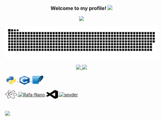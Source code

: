 <h3 align="center">
  Welcome to my profile!
    <img src="https://media.giphy.com/media/hvRJCLFzcasrR4ia7z/giphy.gif" width="28">
</h3>

<p align="center">
    <a href="https://github.com/ruymhdi/readme-typing-svg">
        <img
                src="https://readme-typing-svg.herokuapp.com?font=Jetbrainsmono&color=%2336BCF7&size=35&center=true&vCenter=true&lines=Python+Developer&center=true&width=580&height=45"></a>
</p>


![snake gif](https://github.com/ruymhdi/ruymhdi/blob/output/github-contribution-grid-snake.svg)


<div align="center">
  <a href="https://github.com/ruymhdi">
  <img height="180em" src="https://github-readme-stats.vercel.app/api?username=ruymhdi&show_icons=true&theme=dracula&include_all_commits=true&count_private=true"/>
  <img height="180em" src="https://github-readme-stats.vercel.app/api/top-langs/?username=ruymhdi&layout=compact&langs_count=7&theme=dracula"/>
</div>

<div style="display: inline_block"><br>
  <img align="center" alt="Rafa-Python" height="30" width="40" src="https://raw.githubusercontent.com/devicons/devicon/master/icons/python/python-original.svg">
  <img align="center" alt="Rafa-C" height="30" width="40" src="https://raw.githubusercontent.com/devicons/devicon/master/icons/c/c-original.svg">
  <img align="center" alt="Rafa-Sqlite" height="30" width="40" src="https://raw.githubusercontent.com/devicons/devicon/master/icons/sqlite/sqlite-original.svg">
</div>

  
<div style="display: inline_block"><br>
  <img align="center" alt="Rafa-Atom" height="30" width="40" src="https://raw.githubusercontent.com/devicons/devicon/master/icons/atom/atom-original.svg">
  <img align="center" alt="Rafa-Nano" height="30" width="40" src="https://upload.wikimedia.org/wikipedia/commons/thumb/8/8a/Gnu-nano.svg/1200px-Gnu-nano.svg.png">
  <img align="center" alt="vscode" height="30" width="40" src="https://github.com/devicons/devicon/blob/master/icons/vscode/vscode-plain.svg">
  <img align="center" alt="spyder" height="30" width="50" src="https://upload.wikimedia.org/wikipedia/commons/thumb/7/7e/Spyder_logo.svg/800px-Spyder_logo.svg.png"
</div>

#

<div>
  <a href="https://www.linkedin.com/in/shodiyor-abdurasulov-308838247/" target="_blank"><img src="https://img.shields.io/badge/-LinkedIn-%230077B5?style=for-the-badge&logo=linkedin&logoColor=white" target="_blank"></a>
</div>
